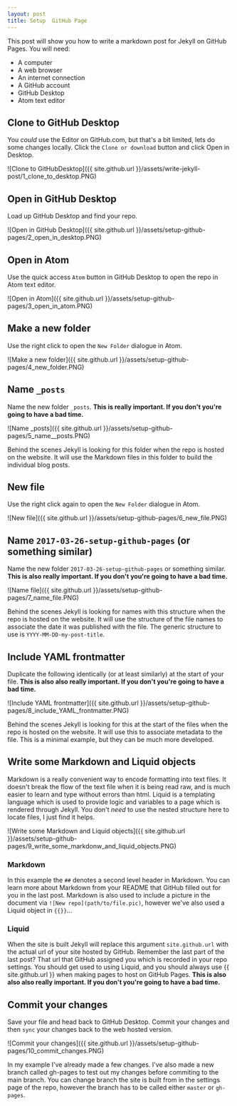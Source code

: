 ```yaml
---
layout: post
title: Setup  GitHub Page
---
```


This post will show you how to write a markdown post for Jekyll on GitHub Pages. You will need:

* A computer
* A web browser
* An internet connection
* A GitHub account
* GitHub Desktop
* Atom text editor

## Clone to GitHub Desktop

You _could_ use the Editor on GitHub.com, but that's a bit limited, lets do some changes locally. Click the `Clone or download` button and click Open in Desktop.

![Clone to GitHubDesktop]({{ site.github.url }}/assets/write-jekyll-post/1_clone_to_desktop.PNG)

## Open in GitHub Desktop

Load up GitHub Desktop and find your repo.

![Open in GitHub Desktop]({{ site.github.url }}/assets/setup-github-pages/2_open_in_desktop.PNG)

## Open in Atom

Use the quick access `Atom` button in GitHub Desktop to open the repo in Atom text editor.

![Open in Atom]({{ site.github.url }}/assets/setup-github-pages/3_open_in_atom.PNG)

## Make a new folder

Use the right click to open the `New Folder` dialogue in Atom.

![Make a new folder]({{ site.github.url }}/assets/setup-github-pages/4_new_folder.PNG)

## Name `_posts`

Name the new folder `_posts`. __This is really important. If you don't you're going to have a bad time.__

![Name _posts]({{ site.github.url }}/assets/setup-github-pages/5_name__posts.PNG)

Behind the scenes Jekyll is looking for this folder when the repo is hosted on the website. It will use the Markdown files in this folder to build the individual blog posts.

## New file

Use the right click again to open the `New Folder` dialogue in Atom.

![New file]({{ site.github.url }}/assets/setup-github-pages/6_new_file.PNG)

## Name `2017-03-26-setup-github-pages` (or something similar)

Name the new folder `2017-03-26-setup-github-pages` or something similar. __This is also really important. If you don't you're going to have a bad time.__

![Name file]({{ site.github.url }}/assets/setup-github-pages/7_name_file.PNG)

Behind the scenes Jekyll is looking for names with this structure when the repo is hosted on the website. It will use the structure of the file names to associate the date it was published with the file. The generic structure to use is `YYYY-MM-DD-my-post-title`.

## Include YAML frontmatter

Duplicate the following identically (or at least similarly) at the start of your file. __This is also also really important. If you don't you're going to have a bad time.__

![Include YAML frontmatter]({{ site.github.url }}/assets/setup-github-pages/8_include_YAML_frontmatter.PNG)

Behind the scenes Jekyll is looking for this at the start of the files when the repo is hosted on the website. It will use this to associate metadata to the file. This is a minimal example, but they can be much more developed.

## Write some Markdown and Liquid objects

Markdown is a really convenient way to encode formatting into text files. It doesn't break the flow of the text file when it is being read raw, and is much easier to learn and type without errors than html. Liquid is a templating language which is used to provide logic and variables to a page which is rendered through Jekyll. You don't _need_ to use the nested structure here to locate files, I just find it helps.

![Write some Markdown and Liquid objects]({{ site.github.url }}/assets/setup-github-pages/9_write_some_markdonw_and_liquid_objects.PNG)

### Markdown
In this example the `##` denotes a second level header in Markdown. You can learn more about Markdown from your README that GitHub filled out for you in the last post. Markdown is also used to include a picture in the document via `![New repo](path/to/file.pic)`, however we've also used a Liquid object in `{{}}`...

### Liquid
When the site is built Jekyll will replace this argument `site.github.url` with the actual url of your site hosted by GitHub. Remember the last part of the last post? That url that GitHub assigned you which is recorded in your repo settings. You should get used to using Liquid, and you should always use {{ site.github.url }} when making pages to host on GitHub Pages. __This is also also also really important. If you don't you're going to have a bad time.__

## Commit your changes

Save your file and head back to GitHub Desktop. Commit your changes and then `sync` your changes back to the web hosted version.

![Commit your changes]({{ site.github.url }}/assets/setup-github-pages/10_commit_changes.PNG)

In my example I've already made a few changes. I've also made a new branch called gh-pages to test out my changes before commiting to the main branch. You can change branch the site is built from in the settings page of the repo, however the branch has to be called either `master` or `gh-pages`.
